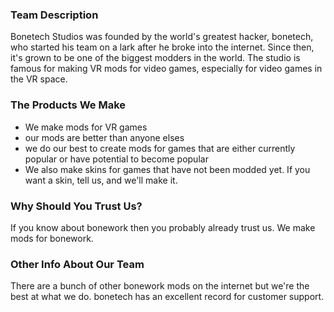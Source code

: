 ### Team Description
Bonetech Studios was founded by the world's greatest hacker, bonetech, who started his team on a lark after he broke into the internet. Since then, it's grown to be one of the biggest modders in the world. The studio is famous for making VR mods for video games, especially for video games in the VR space.

### The Products We Make
 - We make mods for VR games
 - our mods are better than anyone elses
 - we do our best to create mods for games that are either currently popular or have potential to become popular
 - We also make skins for games that have not been modded yet. If you want a skin, tell us, and we'll make it.

### Why Should You Trust Us?
If you know about bonework then you probably already trust us. We make mods for bonework.

### Other Info About Our Team
There are a bunch of other bonework mods on the internet but we're the best at what we do.
bonetech has an excellent record for customer support.
